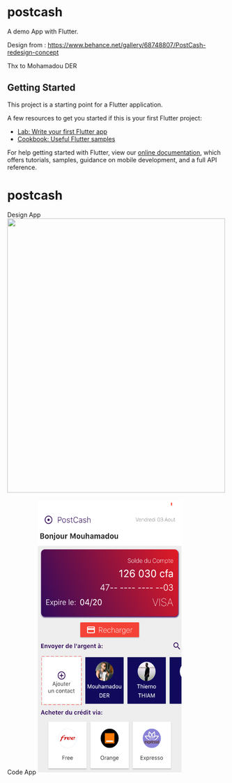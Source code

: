 # postcash

A demo App with Flutter.

Design from : https://www.behance.net/gallery/68748807/PostCash-redesign-concept

Thx to Mohamadou DER

## Getting Started

This project is a starting point for a Flutter application.

A few resources to get you started if this is your first Flutter project:

- [Lab: Write your first Flutter app](https://flutter.dev/docs/get-started/codelab)
- [Cookbook: Useful Flutter samples](https://flutter.dev/docs/cookbook)

For help getting started with Flutter, view our
[online documentation](https://flutter.dev/docs), which offers tutorials,
samples, guidance on mobile development, and a full API reference.
# postcash

Design App
<img height="630px" width="500px" src="https://mir-s3-cdn-cf.behance.net/project_modules/fs/fc8d3b68748807.5b685514e9184.png">

Code App
<img height="630px" width="330px" src="images/screen.png">
